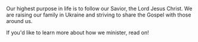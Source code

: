 Our highest purpose in life is to follow our Savior, the Lord Jesus Christ. We are raising our family in Ukraine and striving to share the Gospel with those around us.

If you'd like to learn more about how we minister, read on!
